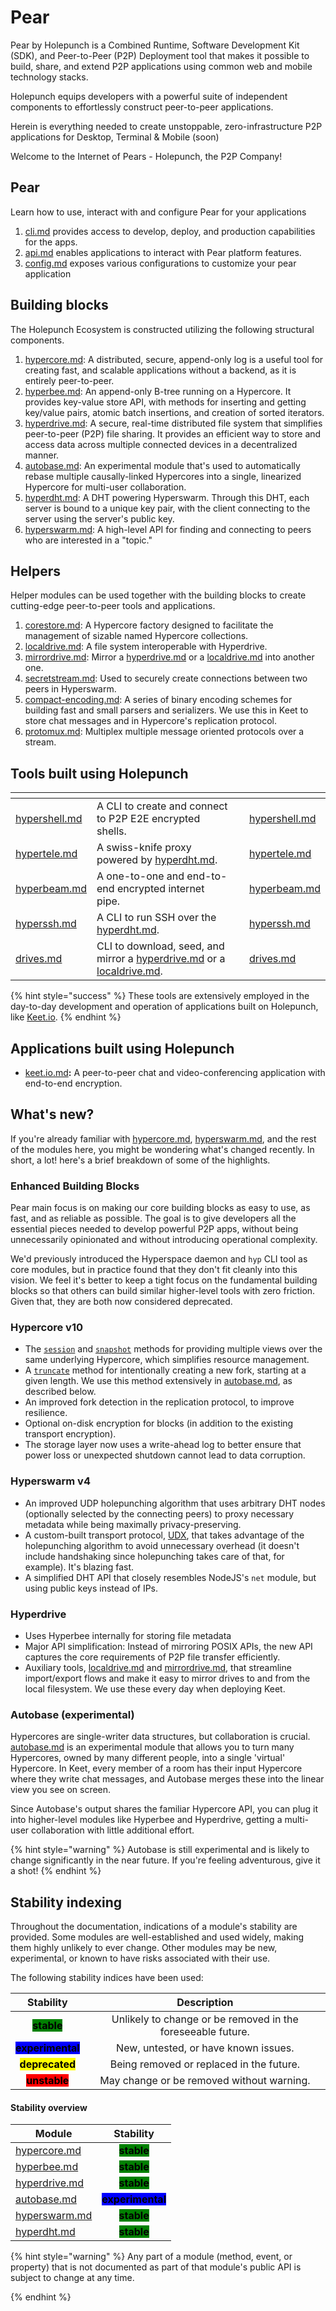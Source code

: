 # Pear

Pear by Holepunch is a Combined Runtime, Software Development Kit (SDK), and Peer-to-Peer (P2P) Deployment tool that makes it possible to build, share, and extend P2P applications using common web and mobile technology stacks.

Holepunch equips developers with a powerful suite of independent components to effortlessly construct peer-to-peer applications.

Herein is everything needed to create unstoppable, zero-infrastructure P2P applications for Desktop, Terminal & Mobile (soon)

Welcome to the Internet of Pears - Holepunch, the P2P Company!

## Pear

Learn how to use, interact with and configure Pear for your applications

1. [cli.md](./pear/cli.md "mention") provides access to develop, deploy, and production capabilities for the apps.
2. [api.md](./pear/api.md "mention") enables applications to interact with Pear platform features.
3. [config.md](./pear/config.md "mention") exposes various configurations to customize your pear application 

## Building blocks

The Holepunch Ecosystem is constructed utilizing the following structural components.

1. [hypercore.md](./building-blocks/hypercore.md "mention"): A distributed, secure, append-only log is a useful tool for creating fast, and scalable applications without a backend, as it is entirely peer-to-peer.
2. [hyperbee.md](./building-blocks/hyperbee.md "mention"): An append-only B-tree running on a Hypercore. It provides key-value store API, with methods for inserting and getting key/value pairs, atomic batch insertions, and creation of sorted iterators.
3. [hyperdrive.md](./building-blocks/hyperdrive.md "mention"): A secure, real-time distributed file system that simplifies peer-to-peer (P2P) file sharing. It provides an efficient way to store and access data across multiple connected devices in a decentralized manner.
4. [autobase.md](./building-blocks/autobase.md "mention"): An experimental module that's used to automatically rebase multiple causally-linked Hypercores into a single, linearized Hypercore for multi-user collaboration.
5. [hyperdht.md](./building-blocks/hyperdht.md "mention"): A DHT powering Hyperswarm. Through this DHT, each server is bound to a unique key pair, with the client connecting to the server using the server's public key.
6. [hyperswarm.md](./building-blocks/hyperswarm.md "mention"): A high-level API for finding and connecting to peers who are interested in a "topic."

## Helpers

Helper modules can be used together with the building blocks to create cutting-edge peer-to-peer tools and applications.

1. [corestore.md](./helpers/corestore.md "mention"): A Hypercore factory designed to facilitate the management of sizable named Hypercore collections.
2. [localdrive.md](./helpers/localdrive.md "mention"): A file system interoperable with Hyperdrive.
3. [mirrordrive.md](./helpers/mirrordrive.md "mention"): Mirror a [hyperdrive.md](./building-blocks/hyperdrive.md "mention") or a [localdrive.md](./helpers/localdrive.md "mention") into another one.
4. [secretstream.md](./helpers/secretstream.md "mention"): Used to securely create connections between two peers in Hyperswarm.
5. [compact-encoding.md](./helpers/compact-encoding.md "mention"): A series of binary encoding schemes for building fast and small parsers and serializers. We use this in Keet to store chat messages and in Hypercore's replication protocol.
6. [protomux.md](./helpers/protomux.md "mention"): Multiplex multiple message oriented protocols over a stream.

## Tools built using Holepunch

<table data-view="cards"><thead><tr><th></th><th></th><th data-hidden data-card-cover data-type="files"></th><th data-hidden data-card-target data-type="content-ref"></th></tr></thead><tbody><tr><td><a data-mention href="./tools/hypershell.md">hypershell.md</a></td><td>A CLI to create and connect to P2P E2E encrypted shells.</td><td></td><td><a href="./tools/hypershell.md">hypershell.md</a></td></tr><tr><td><a data-mention href="./tools/hypertele.md">hypertele.md</a></td><td>A swiss-knife proxy powered by <a data-mention href="./building-blocks/hyperdht.md">hyperdht.md</a>.</td><td></td><td><a href="./tools/hypertele.md">hypertele.md</a></td></tr><tr><td><a data-mention href="./tools/hyperbeam.md">hyperbeam.md</a></td><td>A one-to-one and end-to-end encrypted internet pipe.</td><td></td><td><a href="./tools/hyperbeam.md">hyperbeam.md</a></td></tr><tr><td><a data-mention href="./tools/hyperssh.md">hyperssh.md</a></td><td>A CLI to run SSH over the <a data-mention href="./building-blocks/hyperdht.md">hyperdht.md</a>.</td><td></td><td><a href="tools/hyperssh.md">hyperssh.md</a></td></tr><tr><td><a data-mention href="./tools/drives.md">drives.md</a></td><td>CLI to download, seed, and mirror a <a data-mention href="./building-blocks/hyperdrive.md">hyperdrive.md</a> or a <a data-mention href="./helpers/localdrive.md">localdrive.md</a>.</td><td></td><td><a href="./tools/drives.md">drives.md</a></td></tr></tbody></table>

{% hint style="success" %}
These tools are extensively employed in the day-to-day development and operation of applications built on Holepunch, like [Keet.io](https://keet.io/).
{% endhint %}

## Applications built using Holepunch

* [keet.io.md](apps/keet.io.md "mention")**:** A peer-to-peer chat and video-conferencing application with end-to-end encryption.

## What's new?

If you're already familiar with [hypercore.md](./building-blocks/hypercore.md "mention"), [hyperswarm.md](./building-blocks/hyperswarm.md "mention"), and the rest of the modules here, you might be wondering what's changed recently. In short, a lot! here's a brief breakdown of some of the highlights.

### Enhanced Building Blocks

Pear main focus is on making our core building blocks as easy to use, as fast, and as reliable as possible. The goal is to give developers all the essential pieces needed to develop powerful P2P apps, without being unnecessarily opinionated and without introducing operational complexity.

We'd previously introduced the Hyperspace daemon and `hyp` CLI tool as core modules, but in practice found that they don't fit cleanly into this vision. We feel it's better to keep a tight focus on the fundamental building blocks so that others can build similar higher-level tools with zero friction. Given that, they are both now considered deprecated.

### Hypercore v10

* The [`session`](./building-blocks/hypercore.md#coresessionoptions) and [`snapshot`](./building-blocks/hypercore.md#coresnapshotoptions) methods for providing multiple views over the same underlying Hypercore, which simplifies resource management.
* A [`truncate`](./building-blocks/hypercore.md#await-coretruncatenewlength-forkid) method for intentionally creating a new fork, starting at a given length. We use this method extensively in [autobase.md](./building-blocks/autobase.md "mention"), as described below.
* An improved fork detection in the replication protocol, to improve resilience.
* Optional on-disk encryption for blocks (in addition to the existing transport encryption).
* The storage layer now uses a write-ahead log to better ensure that power loss or unexpected shutdown cannot lead to data corruption.

### Hyperswarm v4

* An improved UDP holepunching algorithm that uses arbitrary DHT nodes (optionally selected by the connecting peers) to proxy necessary metadata while being maximally privacy-preserving.
* A custom-built transport protocol, [UDX](https://github.com/hyperswarm/libudx), that takes advantage of the holepunching algorithm to avoid unnecessary overhead (it doesn't include handshaking since holepunching takes care of that, for example). It's blazing fast.
* A simplified DHT API that closely resembles NodeJS's `net` module, but using public keys instead of IPs.

### Hyperdrive

* Uses Hyperbee internally for storing file metadata
* Major API simplification: Instead of mirroring POSIX APIs, the new API captures the core requirements of P2P file transfer efficiently.
* Auxiliary tools, [localdrive.md](./helpers/localdrive.md "mention") and [mirrordrive.md](./helpers/mirrordrive.md "mention"), that streamline import/export flows and make it easy to mirror drives to and from the local filesystem. We use these every day when deploying Keet.

### Autobase (experimental)

Hypercores are single-writer data structures, but collaboration is crucial. [autobase.md](./building-blocks/autobase.md "mention") is an experimental module that allows you to turn many Hypercores, owned by many different people, into a single 'virtual' Hypercore. In Keet, every member of a room has their input Hypercore where they write chat messages, and Autobase merges these into the linear view you see on screen.

Since Autobase's output shares the familiar Hypercore API, you can plug it into higher-level modules like Hyperbee and Hyperdrive, getting a multi-user collaboration with little additional effort.

{% hint style="warning" %}
Autobase is still experimental and is likely to change significantly in the near future. If you're feeling adventurous, give it a shot!
{% endhint %}

## Stability indexing

Throughout the documentation, indications of a module's stability are provided. Some modules are well-established and used widely, making them highly unlikely to ever change. Other modules may be new, experimental, or known to have risks associated with their use.

The following stability indices have been used:

|                           Stability                          |                         Description                         |
| :----------------------------------------------------------: | :---------------------------------------------------------: |
|    <mark style="background-color:green;">**stable**</mark>   | Unlikely to change or be removed in the foreseeable future. |
| <mark style="background-color:blue;">**experimental**</mark> |             New, untested, or have known issues.            |
| <mark style="background-color:yellow;">**deprecated**</mark> |           Being removed or replaced in the future.          |
|    <mark style="background-color:red;">**unstable**</mark>   |          May change or be removed without warning.          |

#### Stability overview

| Module                                                   |                           Stability                          |
| -------------------------------------------------------- | :----------------------------------------------------------: |
| [hypercore.md](./building-blocks/hypercore.md "mention")   |    <mark style="background-color:green;">**stable**</mark>   |
| [hyperbee.md](./building-blocks/hyperbee.md "mention")     |    <mark style="background-color:green;">**stable**</mark>   |
| [hyperdrive.md](./building-blocks/hyperdrive.md "mention") |    <mark style="background-color:green;">**stable**</mark>   |
| [autobase.md](building-blocks/autobase.md "mention")     | <mark style="background-color:blue;">**experimental**</mark> |
| [hyperswarm.md](./building-blocks/hyperswarm.md "mention") |    <mark style="background-color:green;">**stable**</mark>   |
| [hyperdht.md](./building-blocks/hyperdht.md "mention")     |    <mark style="background-color:green;">**stable**</mark>   |

{% hint style="warning" %}
Any part of a module (method, event, or property) that is not documented as part of that module's public API is subject to change at any time.

{% endhint %}
